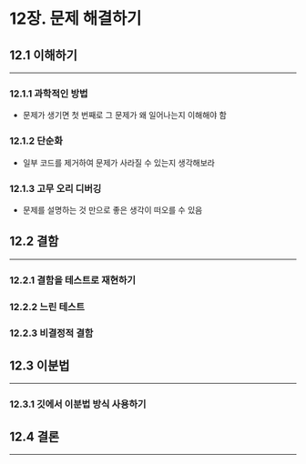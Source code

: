 # 12장. 문제 해결하기
## 12.1 이해하기

---

### 12.1.1 과학적인 방법

- 문제가 생기면 첫 번째로 그 문제가 왜 일어나는지 이해해야 함

### 12.1.2 단순화

- 일부 코드를 제거하여 문제가 사라질 수 있는지 생각해보라

### 12.1.3 고무 오리 디버깅

- 문제를 설명하는 것 만으로 좋은 생각이 떠오를 수 있음

## 12.2 결함

---

### 12.2.1 결함을 테스트로 재현하기

### 12.2.2 느린 테스트

### 12.2.3 비결정적 결함

## 12.3 이분법

---

### 12.3.1 깃에서 이분법 방식 사용하기

## 12.4 결론

---
